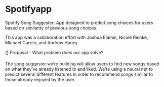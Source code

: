 # Spotifyapp

Spotify Song Suggester: App designed to predict song choices for users based on similarity of previous song choices.


This app was a collaboration effort with Joshua Elamin, Nicole Reinke, Michael Carrier, and Andrew Haney.


☝️ Proposal - What problem does our app solve?

The song suggester we’re building will allow users to find new songs based on what they’ve already listened to and liked. We’re using a neural net to predict several different features in order to recommend songs similar to those already enjoyed by the user.
